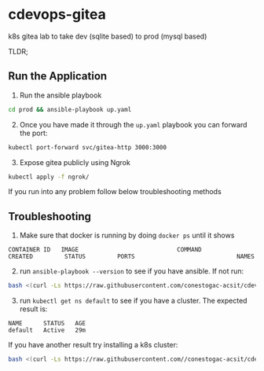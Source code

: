 # cdevops-gitea
k8s gitea lab to take dev (sqlite based) to prod (mysql based)

TLDR;


## Run the Application

1. Run the ansible playbook

```bash
cd prod && ansible-playbook up.yaml
```

2. Once you have made it through the `up.yaml` playbook you can forward the port:

```bash
kubectl port-forward svc/gitea-http 3000:3000
```

3. Expose gitea publicly using Ngrok

```bash
kubectl apply -f ngrok/
```

If you run into any problem follow below troubleshooting methods


## Troubleshooting

1. Make sure that docker is running by doing `docker ps` until it shows 

```
CONTAINER ID   IMAGE                            COMMAND                  CREATED         STATUS         PORTS                             NAMES

```

2. run `ansible-playbook --version` to see if you have ansible. If not run:

```bash
bash <(curl -Ls https://raw.githubusercontent.com/conestogac-acsit/cdevops-bootstrap/refs/heads/main/bootstrap.sh)
```

3. run `kubectl get ns default` to see if you have a cluster. The expected result is:

```
NAME      STATUS   AGE
default   Active   29m
```

If you have another result try installing a k8s cluster:

```bash
bash <(curl -Ls https://raw.githubusercontent.com//conestogac-acsit/cdevops-bootstrap/refs/heads/main/k8s.sh)
```
